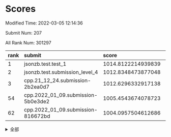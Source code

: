 # Scores

Modified Time: 2022-03-05 12:14:36

Submit Num: 207

All Rank Num: 301297

| rank |               submit               |       score        |       sigma        | pk_num |
| :--- | :--------------------------------- | :----------------- | :----------------- | :----- |
| 1    | jsonzb.test.test_1                 | 1014.8122214939839 | 0.8535847666172469 | 5819   |
| 2    | jsonzb.test.submission_level_4     | 1012.8348473877048 | 0.8020196769816805 | 5820   |
| 3    | cpp.21_12_24.submission-2b2ea0d7   | 1012.6296332917138 | 0.8007970853630839 | 5822   |
| 54   | cpp.2022_01_09.submission-5b0e3de2 | 1005.4543674078723 | 0.7348169431200792 | 5827   |
| 62   | cpp.2022_01_09.submission-816672bd | 1004.0957504612686 | 0.7193472402163369 | 5823   |


<details>
<summary>全部</summary>

| rank |                 submit                 |       score        |       sigma        | pk_num |
| :--- | :------------------------------------- | :----------------- | :----------------- | :----- |
| 1    | jsonzb.test.test_1                     | 1014.8122214939839 | 0.8535847666172469 | 5819   |
| 2    | jsonzb.test.submission_level_4         | 1012.8348473877048 | 0.8020196769816805 | 5820   |
| 3    | cpp.21_12_24.submission-2b2ea0d7       | 1012.6296332917138 | 0.8007970853630839 | 5822   |
| 4    | gobigger.level_3.submission_level_3_9  | 1011.7833117460084 | 0.771485528372956  | 5818   |
| 5    | gobigger.level_3.submission_level_3_44 | 1011.459843164104  | 0.7904985323381841 | 5824   |
| 6    | gobigger.level_3.submission_level_3_34 | 1011.116938417625  | 0.7691331915195179 | 5820   |
| 7    | gobigger.level_3.submission_level_3_49 | 1010.9489404493821 | 0.75908161152919   | 5823   |
| 8    | gobigger.level_3.submission_level_3_26 | 1010.943071325617  | 0.755493917175046  | 5827   |
| 9    | gobigger.level_3.submission_level_3_1  | 1010.8975378899246 | 0.7780135777150738 | 5824   |
| 10   | gobigger.level_3.submission_level_3_37 | 1010.8650262030208 | 0.759093974290514  | 5823   |
| 11   | gobigger.level_3.submission_level_3_10 | 1010.8029754472905 | 0.777512892551059  | 5816   |
| 12   | gobigger.level_3.submission_level_3_28 | 1010.6794357377223 | 0.7840101667309348 | 5821   |
| 13   | gobigger.level_3.submission_level_3_6  | 1010.3133078627429 | 0.7502831970269079 | 5822   |
| 14   | gobigger.level_3.submission_level_3_39 | 1010.3084648664731 | 0.7459977511119495 | 5823   |
| 15   | gobigger.level_3.submission_level_3_43 | 1010.2803935487755 | 0.7642445642362122 | 5821   |
| 16   | gobigger.level_3.submission_level_3_14 | 1010.2277838930214 | 0.7611753647172254 | 5824   |
| 17   | gobigger.level_3.submission_level_3_45 | 1010.2029939058501 | 0.7461784195872032 | 5819   |
| 18   | gobigger.level_3.submission_level_3_35 | 1010.1849762173819 | 0.7475781253861751 | 5825   |
| 19   | gobigger.level_3.submission_level_3_0  | 1010.1641251644764 | 0.7446979711055367 | 5824   |
| 20   | gobigger.level_3.submission_level_3_2  | 1010.129368323994  | 0.765475443779665  | 5815   |
| 21   | gobigger.level_3.submission_level_3_7  | 1010.1170963521078 | 0.7794944951738565 | 5817   |
| 22   | gobigger.level_3.submission_level_3_23 | 1010.1036966668645 | 0.7711583011666239 | 5820   |
| 23   | gobigger.level_3.submission_level_3_20 | 1010.0806104434893 | 0.7644919082706455 | 5819   |
| 24   | gobigger.level_3.submission_level_3_30 | 1010.0673313555156 | 0.7483352356995179 | 5821   |
| 25   | gobigger.level_3.submission_level_3_47 | 1010.0459316034764 | 0.7704904814257664 | 5825   |
| 26   | gobigger.level_3.submission_level_3_11 | 1009.9975250211916 | 0.7669060584252609 | 5816   |
| 27   | gobigger.level_3.submission_level_3_29 | 1009.9792187955261 | 0.7541103054785022 | 5819   |
| 28   | gobigger.level_3.submission_level_3_5  | 1009.9781478833146 | 0.7727634084004212 | 5825   |
| 29   | gobigger.level_3.submission_level_3_42 | 1009.9306696519423 | 0.7586376583250711 | 5824   |
| 30   | gobigger.level_3.submission_level_3_19 | 1009.9194873865486 | 0.7531585867732228 | 5823   |
| 31   | gobigger.level_3.submission_level_3_8  | 1009.8266015976664 | 0.7402676273306278 | 5824   |
| 32   | gobigger.level_3.submission_level_3_4  | 1009.7457773690875 | 0.7572183330124329 | 5825   |
| 33   | gobigger.level_3.submission_level_3_46 | 1009.7405832854304 | 0.7493334253336512 | 5817   |
| 34   | gobigger.level_3.submission_level_3_24 | 1009.6838105221519 | 0.7519649619073552 | 5825   |
| 35   | gobigger.level_3.submission_level_3_16 | 1009.6482928013897 | 0.7459249797316005 | 5825   |
| 36   | gobigger.level_3.submission_level_3_17 | 1009.5935009972533 | 0.7382764621712414 | 5824   |
| 37   | gobigger.level_3.submission_level_3_3  | 1009.549134500872  | 0.7693618832530356 | 5819   |
| 38   | gobigger.level_3.submission_level_3_40 | 1009.5476015228431 | 0.7377002377964026 | 5818   |
| 39   | gobigger.level_3.submission_level_3_18 | 1009.4991522612403 | 0.7645255275454366 | 5823   |
| 40   | gobigger.level_3.submission_level_3_33 | 1009.4622359126338 | 0.7688211828612688 | 5817   |
| 41   | gobigger.level_3.submission_level_3_21 | 1009.3715468523917 | 0.7733791561004498 | 5823   |
| 42   | gobigger.level_3.submission_level_3_27 | 1009.3167900889067 | 0.769344310809472  | 5824   |
| 43   | gobigger.level_3.submission_level_3_25 | 1009.3116262847144 | 0.7653609831327355 | 5822   |
| 44   | gobigger.level_3.submission_level_3_36 | 1009.2763006538096 | 0.7501534177695733 | 5824   |
| 45   | gobigger.level_3.submission_level_3_12 | 1009.2157314516738 | 0.744975804433606  | 5816   |
| 46   | gobigger.level_3.submission_level_3_22 | 1009.2097385489104 | 0.7526200371543783 | 5824   |
| 47   | gobigger.level_3.submission_level_3_38 | 1009.1015673144427 | 0.7609957837284861 | 5820   |
| 48   | gobigger.level_3.submission_level_3_31 | 1009.0762923492377 | 0.7547231220223436 | 5817   |
| 49   | gobigger.level_3.submission_level_3_48 | 1008.9704486722472 | 0.7386643646431108 | 5822   |
| 50   | gobigger.level_3.submission_level_3_32 | 1008.9296085137104 | 0.7826782972887809 | 5818   |
| 51   | gobigger.level_3.submission_level_3_41 | 1008.9248746372174 | 0.7514482336921667 | 5824   |
| 52   | gobigger.level_3.submission_level_3_13 | 1008.5645855565987 | 0.7369602361748958 | 5822   |
| 53   | gobigger.level_3.submission_level_3_15 | 1008.3980081864203 | 0.7478344507079988 | 5822   |
| 54   | cpp.2022_01_09.submission-5b0e3de2     | 1005.4543674078723 | 0.7348169431200792 | 5827   |
| 55   | gobigger.level_1.submission_level_1_16 | 1005.1439099518955 | 0.7162837054254542 | 5825   |
| 56   | gobigger.level_1.submission_level_1_35 | 1004.9010368474366 | 0.7158478584416631 | 5824   |
| 57   | gobigger.level_1.submission_level_1_28 | 1004.735819878414  | 0.7286817405890279 | 5816   |
| 58   | gobigger.level_1.submission_level_1_1  | 1004.3776869592085 | 0.7257380601947823 | 5819   |
| 59   | gobigger.level_1.submission_level_1_40 | 1004.2121485442132 | 0.7180730253739194 | 5822   |
| 60   | gobigger.level_1.submission_level_1_4  | 1004.1770488332388 | 0.7132659231249087 | 5819   |
| 61   | gobigger.level_1.submission_level_1_31 | 1004.1631446882649 | 0.7146364447019279 | 5822   |
| 62   | cpp.2022_01_09.submission-816672bd     | 1004.0957504612686 | 0.7193472402163369 | 5823   |
| 63   | gobigger.level_1.submission_level_1_24 | 1003.9771154858199 | 0.7170815679275598 | 5826   |
| 64   | gobigger.level_1.submission_level_1_10 | 1003.9402672549046 | 0.7098787094778084 | 5826   |
| 65   | gobigger.level_1.submission_level_1_49 | 1003.9099575749601 | 0.7208034060003259 | 5823   |
| 66   | gobigger.level_1.submission_level_1_19 | 1003.8468514779285 | 0.7195653145511027 | 5823   |
| 67   | gobigger.level_1.submission_level_1_5  | 1003.8018919247819 | 0.7173399234288641 | 5821   |
| 68   | gobigger.level_1.submission_level_1_23 | 1003.7902574069461 | 0.7220535490556622 | 5819   |
| 69   | gobigger.level_1.submission_level_1_39 | 1003.6407631509159 | 0.721953825800851  | 5822   |
| 70   | gobigger.level_1.submission_level_1_42 | 1003.6286728449874 | 0.7185027781038684 | 5820   |
| 71   | gobigger.level_1.submission_level_1_14 | 1003.6222583501276 | 0.7118180864394105 | 5822   |
| 72   | gobigger.level_1.submission_level_1_36 | 1003.5871829441414 | 0.708796712230294  | 5823   |
| 73   | gobigger.level_1.submission_level_1_8  | 1003.544076057581  | 0.7212755762948566 | 5822   |
| 74   | gobigger.level_1.submission_level_1_34 | 1003.4327210867361 | 0.7114661376087597 | 5823   |
| 75   | gobigger.level_1.submission_level_1_37 | 1003.4208507908219 | 0.722457561716831  | 5824   |
| 76   | gobigger.level_1.submission_level_1_6  | 1003.39589295005   | 0.7149530240674006 | 5818   |
| 77   | gobigger.level_1.submission_level_1_2  | 1003.3548246447708 | 0.7147703734012766 | 5823   |
| 78   | gobigger.level_1.submission_level_1_3  | 1003.3138613720614 | 0.73262440166355   | 5819   |
| 79   | gobigger.level_1.submission_level_1_41 | 1003.2865441483875 | 0.7146111525637207 | 5825   |
| 80   | gobigger.level_1.submission_level_1_45 | 1003.2703302562189 | 0.7162517091231861 | 5825   |
| 81   | gobigger.level_1.submission_level_1_12 | 1003.160920680065  | 0.7137878479026478 | 5819   |
| 82   | gobigger.level_1.submission_level_1_29 | 1003.14016896236   | 0.7372789916157968 | 5822   |
| 83   | gobigger.level_1.submission_level_1_0  | 1003.1092683764822 | 0.7107641546332605 | 5821   |
| 84   | gobigger.level_1.submission_level_1_47 | 1003.075840568064  | 0.7174621457136204 | 5822   |
| 85   | gobigger.level_1.submission_level_1_48 | 1003.0216484803886 | 0.7030253359930226 | 5826   |
| 86   | gobigger.level_1.submission_level_1_25 | 1002.961143170608  | 0.7199713991542748 | 5825   |
| 87   | gobigger.level_1.submission_level_1_18 | 1002.8842588236008 | 0.7147599129930786 | 5821   |
| 88   | gobigger.level_1.submission_level_1_32 | 1002.8321115179923 | 0.7170597899055402 | 5823   |
| 89   | gobigger.level_1.submission_level_1_15 | 1002.817439741667  | 0.718170857095865  | 5827   |
| 90   | gobigger.level_1.submission_level_1_38 | 1002.7840616866063 | 0.7165544704091059 | 5822   |
| 91   | gobigger.level_1.submission_level_1_20 | 1002.7689501003579 | 0.7069724686039788 | 5823   |
| 92   | gobigger.level_1.submission_level_1_26 | 1002.6575327478901 | 0.7080071447058649 | 5823   |
| 93   | gobigger.level_1.submission_level_1_21 | 1002.6053341460726 | 0.7002877340376398 | 5825   |
| 94   | gobigger.level_1.submission_level_1_17 | 1002.5813808581919 | 0.7118402299108408 | 5824   |
| 95   | gobigger.level_1.submission_level_1_11 | 1002.5706263597298 | 0.7073087540273316 | 5825   |
| 96   | gobigger.level_1.submission_level_1_22 | 1002.5662427188311 | 0.7139678570110664 | 5821   |
| 97   | gobigger.level_1.submission_level_1_43 | 1002.5420824303723 | 0.7116232250514519 | 5824   |
| 98   | gobigger.level_1.submission_level_1_44 | 1002.4861340003528 | 0.7044643587960203 | 5821   |
| 99   | gobigger.level_1.submission_level_1_7  | 1002.4734110931468 | 0.717251237634831  | 5820   |
| 100  | gobigger.level_1.submission_level_1_33 | 1002.4132026545057 | 0.7011414733222249 | 5820   |
| 101  | gobigger.level_1.submission_level_1_27 | 1001.943918359303  | 0.7194024965033452 | 5827   |
| 102  | gobigger.level_1.submission_level_1_46 | 1001.8792293776291 | 0.7019572754972954 | 5822   |
| 103  | gobigger.level_1.submission_level_1_30 | 1001.7021567022542 | 0.7108182206121325 | 5821   |
| 104  | gobigger.level_1.submission_level_1_9  | 1001.4401705642213 | 0.7105180262736254 | 5821   |
| 105  | gobigger.level_1.submission_level_1_13 | 1001.3708530781169 | 0.7100467156454217 | 5824   |
| 106  | gobigger.random.submission_random_42   | 997.6379262962853  | 0.704282991603542  | 5821   |
| 107  | gobigger.random.submission_random_31   | 996.850384510491   | 0.6916697242418706 | 5823   |
| 108  | gobigger.random.submission_random_13   | 996.8406923030738  | 0.7105224726159716 | 5823   |
| 109  | gobigger.random.submission_random_5    | 996.7964548626536  | 0.7083492133638961 | 5820   |
| 110  | gobigger.random.submission_random_28   | 996.6896983416015  | 0.7129419764194105 | 5827   |
| 111  | gobigger.random.submission_random_36   | 996.6074362205666  | 0.7035398416340733 | 5824   |
| 112  | gobigger.random.submission_random_29   | 996.4973464407432  | 0.7139699139783865 | 5828   |
| 113  | gobigger.random.submission_random_38   | 996.4362737555346  | 0.7039638257546617 | 5824   |
| 114  | gobigger.random.submission_random_15   | 996.4026349957882  | 0.6995884277565807 | 5823   |
| 115  | gobigger.random.submission_random_0    | 996.3982569236495  | 0.7014020619569263 | 5824   |
| 116  | gobigger.random.submission_random_6    | 996.3555241049337  | 0.7173695972659816 | 5825   |
| 117  | gobigger.random.submission_random_35   | 996.3297854004169  | 0.7228472470705564 | 5821   |
| 118  | gobigger.random.submission_random_21   | 996.3258324576176  | 0.717548161769646  | 5825   |
| 119  | gobigger.random.submission_random_8    | 996.2796232267856  | 0.7186212182416625 | 5819   |
| 120  | gobigger.random.submission_random_32   | 996.2768612260144  | 0.7195004566902746 | 5819   |
| 121  | gobigger.random.submission_random_12   | 996.238931939909   | 0.705606743328874  | 5825   |
| 122  | gobigger.random.submission_random_34   | 996.1638470584351  | 0.7049699821510761 | 5816   |
| 123  | gobigger.random.submission_random_37   | 996.1421781707069  | 0.7077494110471847 | 5819   |
| 124  | gobigger.random.submission_random_27   | 996.1085095787123  | 0.7200629588884095 | 5827   |
| 125  | gobigger.random.submission_random_4    | 996.1054879521831  | 0.7251304519887986 | 5826   |
| 126  | gobigger.random.submission_random_14   | 996.0994589830252  | 0.7038687659300525 | 5827   |
| 127  | gobigger.random.submission_random_41   | 996.0666340037775  | 0.6896910782150832 | 5821   |
| 128  | gobigger.random.submission_random_1    | 995.991395661015   | 0.719367226502     | 5821   |
| 129  | gobigger.random.submission_random_22   | 995.9757066904934  | 0.709021173649814  | 5822   |
| 130  | gobigger.random.submission_random_23   | 995.9089766333022  | 0.7163223902694401 | 5822   |
| 131  | gobigger.random.submission_random_39   | 995.8851322606864  | 0.7106281668047288 | 5822   |
| 132  | gobigger.random.submission_random_16   | 995.8398154148574  | 0.7099819780446989 | 5820   |
| 133  | gobigger.random.submission_random_48   | 995.8162849968506  | 0.6963377200496838 | 5819   |
| 134  | gobigger.random.submission_random_33   | 995.7714163908003  | 0.7006244336543478 | 5823   |
| 135  | gobigger.random.submission_random_40   | 995.7423448399521  | 0.7001936737238936 | 5820   |
| 136  | gobigger.random.submission_random_11   | 995.6997728555489  | 0.7078284351491008 | 5822   |
| 137  | gobigger.random.submission_random_7    | 995.686859710295   | 0.7124289276071288 | 5827   |
| 138  | gobigger.random.submission_random_45   | 995.659774929109   | 0.7131668462871442 | 5823   |
| 139  | gobigger.random.submission_random_46   | 995.6563051822103  | 0.7058022583805629 | 5824   |
| 140  | gobigger.random.submission_random_30   | 995.6548274223812  | 0.7063771440510866 | 5824   |
| 141  | gobigger.random.submission_random_49   | 995.6252642056384  | 0.7167694797156681 | 5822   |
| 142  | gobigger.random.submission_random_24   | 995.6119699816209  | 0.7189306901757578 | 5821   |
| 143  | gobigger.random.submission_random_43   | 995.5409060258879  | 0.7081620607795405 | 5819   |
| 144  | gobigger.random.submission_random_9    | 995.5150563614706  | 0.7109079459567436 | 5823   |
| 145  | gobigger.random.submission_random_2    | 995.431785784052   | 0.7024656899612485 | 5818   |
| 146  | gobigger.random.submission_random_3    | 995.4183928992327  | 0.7058226162012109 | 5819   |
| 147  | gobigger.random.submission_random_26   | 995.3317738122987  | 0.7110349782044647 | 5815   |
| 148  | gobigger.random.submission_random_19   | 995.311983977826   | 0.7121500560878964 | 5824   |
| 149  | gobigger.random.submission_random_20   | 995.2826076967883  | 0.7065373737425651 | 5825   |
| 150  | gobigger.random.submission_random_10   | 995.2168388084738  | 0.7086660053004785 | 5822   |
| 151  | gobigger.random.submission_random_17   | 995.2122872477277  | 0.6933901699013573 | 5821   |
| 152  | gobigger.random.submission_random_18   | 995.203413997347   | 0.7094717035273506 | 5818   |
| 153  | gobigger.random.submission_random_47   | 995.1761059864812  | 0.7225284220712189 | 5823   |
| 154  | gobigger.random.submission_random_44   | 995.0965350947858  | 0.7163733695191825 | 5824   |
| 155  | gobigger.random.submission_random_25   | 994.8776376008728  | 0.7236437687615169 | 5825   |
| 156  | gobigger.level_2.submission_level_2_25 | 994.2084451780689  | 0.7196802263829305 | 5819   |
| 157  | gobigger.level_2.submission_level_2_49 | 993.3911100376307  | 0.7349603063715666 | 5821   |
| 158  | gobigger.level_2.submission_level_2_29 | 993.3683297281561  | 0.7541302708747837 | 5824   |
| 159  | gobigger.level_2.submission_level_2_48 | 993.3673662102468  | 0.7220041582820901 | 5827   |
| 160  | gobigger.level_2.submission_level_2_40 | 993.2786610239438  | 0.7331314921394119 | 5820   |
| 161  | gobigger.level_2.submission_level_2_27 | 993.2616382985677  | 0.7416534966955013 | 5826   |
| 162  | gobigger.level_2.submission_level_2_17 | 993.2518663372462  | 0.736704188235882  | 5823   |
| 163  | gobigger.level_2.submission_level_2_8  | 993.1154763344243  | 0.7242590783072921 | 5821   |
| 164  | gobigger.level_2.submission_level_2_10 | 993.1093705806244  | 0.7278094944075073 | 5825   |
| 165  | gobigger.level_2.submission_level_2_45 | 993.0673773974133  | 0.725936558449145  | 5825   |
| 166  | gobigger.level_2.submission_level_2_7  | 993.0492131683541  | 0.7263001502780206 | 5826   |
| 167  | gobigger.level_2.submission_level_2_19 | 993.041739626789   | 0.7530090743396334 | 5821   |
| 168  | gobigger.level_2.submission_level_2_6  | 992.7804144246085  | 0.7230866161812629 | 5828   |
| 169  | gobigger.level_2.submission_level_2_38 | 992.7334552505146  | 0.7320439519690225 | 5825   |
| 170  | gobigger.level_2.submission_level_2_1  | 992.7033253268796  | 0.7358067006402369 | 5827   |
| 171  | gobigger.level_2.submission_level_2_21 | 992.7012574291992  | 0.7543966263165209 | 5828   |
| 172  | gobigger.level_2.submission_level_2_26 | 992.6745016836245  | 0.7442223762767809 | 5822   |
| 173  | gobigger.level_2.submission_level_2_43 | 992.6397143826035  | 0.7269228157221366 | 5816   |
| 174  | gobigger.level_2.submission_level_2_23 | 992.5361687088904  | 0.7525034816067131 | 5823   |
| 175  | gobigger.level_2.submission_level_2_36 | 992.4389002410095  | 0.7517632081972923 | 5827   |
| 176  | gobigger.level_2.submission_level_2_9  | 992.4351692303642  | 0.7347419026458075 | 5822   |
| 177  | gobigger.level_2.submission_level_2_35 | 992.4031752234813  | 0.7316430579325313 | 5822   |
| 178  | gobigger.level_2.submission_level_2_42 | 992.3474736210552  | 0.7481034835530848 | 5818   |
| 179  | gobigger.level_2.submission_level_2_37 | 992.2927767442355  | 0.7425684415834867 | 5822   |
| 180  | gobigger.level_2.submission_level_2_47 | 992.2163983493788  | 0.7365854417918541 | 5820   |
| 181  | gobigger.level_2.submission_level_2_13 | 992.2024782535769  | 0.7460658994837077 | 5825   |
| 182  | gobigger.level_2.submission_level_2_15 | 992.1659734031789  | 0.7346507238302641 | 5822   |
| 183  | gobigger.level_2.submission_level_2_12 | 992.1219790390697  | 0.7280415326015556 | 5820   |
| 184  | gobigger.level_2.submission_level_2_16 | 992.0107094361346  | 0.7388981859485527 | 5822   |
| 185  | gobigger.level_2.submission_level_2_18 | 991.9469985527651  | 0.7358881684053377 | 5822   |
| 186  | gobigger.level_2.submission_level_2_22 | 991.9351743547899  | 0.7409168647928678 | 5820   |
| 187  | gobigger.level_2.submission_level_2_30 | 991.8768662712703  | 0.7451666196924627 | 5822   |
| 188  | gobigger.level_2.submission_level_2_28 | 991.758298199407   | 0.7388139836221373 | 5821   |
| 189  | gobigger.level_2.submission_level_2_14 | 991.7322645420456  | 0.733384254491951  | 5824   |
| 190  | gobigger.level_2.submission_level_2_0  | 991.7280188330315  | 0.7420873107682924 | 5828   |
| 191  | gobigger.level_2.submission_level_2_31 | 991.7112867822843  | 0.736508882283134  | 5819   |
| 192  | gobigger.level_2.submission_level_2_33 | 991.6984917654704  | 0.7514314815274992 | 5821   |
| 193  | gobigger.level_2.submission_level_2_11 | 991.6698935893022  | 0.7505298476875323 | 5819   |
| 194  | gobigger.level_2.submission_level_2_2  | 991.5962141567446  | 0.7511180803478535 | 5818   |
| 195  | gobigger.level_2.submission_level_2_32 | 991.5951019099101  | 0.7451549522826467 | 5822   |
| 196  | gobigger.level_2.submission_level_2_24 | 991.546359832006   | 0.7456740296970613 | 5824   |
| 197  | gobigger.level_2.submission_level_2_44 | 991.5451412014016  | 0.7478936281574453 | 5823   |
| 198  | gobigger.level_2.submission_level_2_41 | 991.5320548749696  | 0.7344900689163754 | 5821   |
| 199  | gobigger.level_2.submission_level_2_5  | 991.4009756779874  | 0.7512469497982311 | 5825   |
| 200  | gobigger.level_2.submission_level_2_4  | 991.3990326576724  | 0.7641637574381112 | 5822   |
| 201  | gobigger.level_2.submission_level_2_20 | 991.3667104171486  | 0.7512799393709666 | 5820   |
| 202  | gobigger.level_2.submission_level_2_39 | 991.3409017736304  | 0.7541007017366632 | 5824   |
| 203  | gobigger.level_2.submission_level_2_46 | 991.1219472324784  | 0.748591004873351  | 5821   |
| 204  | gobigger.level_2.submission_level_2_34 | 991.103064652468   | 0.7687374324845213 | 5819   |
| 205  | gobigger.level_2.submission_level_2_3  | 990.0750358459342  | 0.7684104340852638 | 5822   |
| 206  | gobigger.none.submission_none_0        | 977.4250508959382  | 1.1792948133311167 | 5823   |
| 207  | gobigger.none.submission_none_1        | 976.1048888731996  | 1.4145042707656312 | 5825   |

</details>